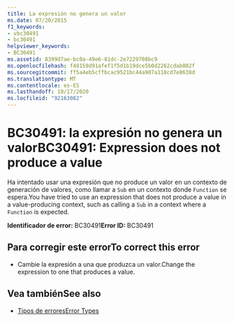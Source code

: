 ```yaml
---
title: La expresión no genera un valor
ms.date: 07/20/2015
f1_keywords:
- vbc30491
- bc30491
helpviewer_keywords:
- BC30491
ms.assetid: 8399d7ae-bc0a-49e6-81dc-2e7229708bc9
ms.openlocfilehash: f48159d91afef1f5d1b19dce5b0d2262cdab082f
ms.sourcegitcommit: ff5a4eb5cffbcac9521bc44a907a118cd7e8638d
ms.translationtype: MT
ms.contentlocale: es-ES
ms.lasthandoff: 10/17/2020
ms.locfileid: "92163082"
---
```

# <a name="bc30491-expression-does-not-produce-a-value"></a><span data-ttu-id="caf97-102">BC30491: la expresión no genera un valor</span><span class="sxs-lookup"><span data-stu-id="caf97-102">BC30491: Expression does not produce a value</span></span>

<span data-ttu-id="caf97-103">Ha intentado usar una expresión que no produce un valor en un contexto de generación de valores, como llamar a `Sub` en un contexto donde `Function` se espera.</span><span class="sxs-lookup"><span data-stu-id="caf97-103">You have tried to use an expression that does not produce a value in a value-producing context, such as calling a `Sub` in a context where a `Function` is expected.</span></span>

 <span data-ttu-id="caf97-104">**Identificador de error:** BC30491</span><span class="sxs-lookup"><span data-stu-id="caf97-104">**Error ID:** BC30491</span></span>

## <a name="to-correct-this-error"></a><span data-ttu-id="caf97-105">Para corregir este error</span><span class="sxs-lookup"><span data-stu-id="caf97-105">To correct this error</span></span>

- <span data-ttu-id="caf97-106">Cambie la expresión a una que produzca un valor.</span><span class="sxs-lookup"><span data-stu-id="caf97-106">Change the expression to one that produces a value.</span></span>

## <a name="see-also"></a><span data-ttu-id="caf97-107">Vea también</span><span class="sxs-lookup"><span data-stu-id="caf97-107">See also</span></span>

- [<span data-ttu-id="caf97-108">Tipos de errores</span><span class="sxs-lookup"><span data-stu-id="caf97-108">Error Types</span></span>](../../programming-guide/language-features/error-types.md)
